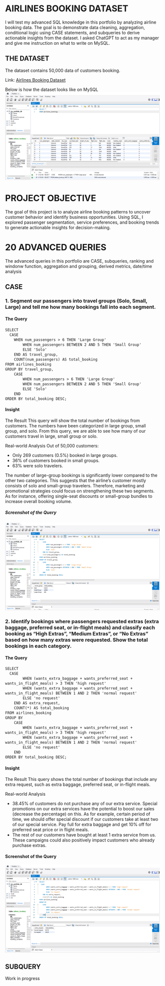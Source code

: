 # AIRLINES BOOKING DATASET
I will test my advanced SQL knowledge in this portfolio by analyzing airline booking data. The goal is to demonstrate data cleaning, aggregation, conditional logic using CASE statements, and subqueries to derive actionable insights from the dataset. I asked ChatGPT to act as my manager and give me instruction on what to write on MySQL.

## THE DATASET
The dataset contains 50,000 data of customers booking.

Link: [Airlines Booking Dataset](customer_booking.csv)

Below is how the dataset looks like on MySQL
![the_dataset](the_dataset.png)

# PROJECT OBJECTIVE
The goal of this project is to analyze airline booking patterns to uncover customer behavior and identify business opportunities. Using SQL, I explored passenger segmentation, service preferences, and booking trends to generate actionable insights for decision-making.

# 20 ADVANCED QUERIES
The advanced queries in this portfolio are CASE, subqueries, ranking and windonw function, aggregation and grouping, derived metrics, date/time analysis

## CASE

### 1. Segment our passengers into travel groups (Solo, Small, Large) and tell me how many bookings fall into each segment.

#### The Query
```
SELECT
  CASE
    WHEN num_passengers > 6 THEN 'Large Group'
        WHEN num_passengers BETWEEN 2 AND 5 THEN 'Small Group'
        ELSE 'Solo'
	END AS travel_group, 
    COUNT(num_passengers) AS total_booking
FROM airlines_booking
GROUP BY travel_group,
	CASE
		WHEN num_passengers > 6 THEN 'Large Group'
        WHEN num_passengers BETWEEN 2 AND 5 THEN 'Small Group'
        ELSE 'Solo'
	END
ORDER BY total_booking DESC;
```

#### Insight
The Result
This query will show the total number of bookings from customers. The numbers have been categorized in large group, small group, and solo. From this query, we are able to see how many of our customers travel in large, small group or solo.

Real-world Analysis
Out of 50,000 customers:
- Only 269 customers (0.5%) booked in large groups.
- 36% of customers booked in small groups.
- 63% were solo travelers.

The number of large-group bookings is significantly lower compared to the other two categories. This suggests that the airline’s customer mostly consists of solo and small-group travelers. Therefore, marketing and promotional strategies could focus on strengthening these two segments. As for instance, offering single-seat discounts or small-group bundles to increase overall booking volume.

##### Screenshot of the Query
![case_1](case_1.png)

### 2. Identify bookings where passengers requested extras (extra baggage, preferred seat, or in-flight meals) and classify each booking as “High Extras”, “Medium Extras”, or “No Extras” based on how many extras were requested. Show the total bookings in each category.

#### The Query
```
SELECT
  CASE
		WHEN (wants_extra_baggage + wants_preferred_seat + wants_in_flight_meals) > 3 THEN 'high request'
		WHEN (wants_extra_baggage + wants_preferred_seat + wants_in_flight_meals) BETWEEN 1 AND 2 THEN 'normal request'
		ELSE 'no request'
	END AS extra_request,
	COUNT(*) AS total_booking
FROM airlines_booking
GROUP BY
	CASE
		WHEN (wants_extra_baggage + wants_preferred_seat + wants_in_flight_meals) > 3 THEN 'high request'
		WHEN (wants_extra_baggage + wants_preferred_seat + wants_in_flight_meals) BETWEEN 1 AND 2 THEN 'normal request'
		ELSE 'no request'
	END
ORDER BY total_booking DESC;
```

#### Insight
The Result
This query shows the total number of bookings that include any extra request, such as extra baggage, preferred seat, or in-flight meals.

Real-world Analysis
- 38.45% of customers do not purchase any of our extra service. Special promotions on our extra services have the potential to boost our sales (decrease the percentage) on this. As for example, certain period of time, we should offer special discount if our customers take at least two of our special service. Pay full for extra baggage and get 10% off for preferred seat price or in flight meals.
- The rest of our customers have bought at least 1 extra service from us. These campaigns could also positively impact customers who already purchase extras.

#### Screenshot of the Query
![case_2](case_2.png)

## SUBQUERY
Work in progress
